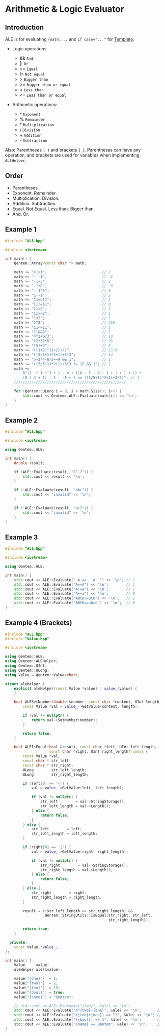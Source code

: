 # Arithmetic & Logic Evaluator

## Introduction

ALE is for evaluating `{math:...` and `if case="..."` for [Template](https://github.com/HaniAmmar/Qentem-Engine/blob/master/Documentation/Template.md).

-   Logic operations:
    -   &&  `And`
    -   ||  `Or`
    -   ==  `Equal`
    -   !=  `Not equal`
    -   \>  `Bigger than`
    -   \>= `Bigger than or equal`
    -   <   `Less than`
    -   <=  `Less than or equal`

-   Arithmetic operations:
    -   ^   `Exponent`
    -   %   `Remainder`
    -   \*  `Multiplication`
    -   /   `Division`
    -   \+  `Addition`
    -   \-  `Subtraction`

Also: Parentheses `( )` and brackets `{ }`. Parentheses can have any operation, and brackets are used for variables when implementing `ALEHelper`.

## Order
-   Parentheses.
-   Exponent. Remainder.
-   Multiplication. Division.
-   Addition. Subtraction.
-   Equal. Not Equal. Less than. Bigger than.
-   And. Or.

## Example 1

```cpp
#include "ALE.hpp"

#include <iostream>

int main() {
    Qentem::Array<const char *> math;

    math += "+1+1";                         // 2
    math += "---1";                         // -1
    math += "-1+3";                         // 2
    math += "-1*8";                         // -8
    math += "--1*5";                        // 5
    math += "1--1";                         // 2
    math += "11==11";                       // 1
    math += "11!=11";                       // 0
    math += "11>2";                         // 1
    math += "11>=2";                        // 1
    math += "1<2";                          // 1
    math += "2^8";                          // 256
    math += "11<=11";                       // 1
    math += "11&&2";                        // 1
    math += "4*2+6/3";                      // 10
    math += "(2+3)*5";                      // 25
    math += "(5)+3";                        // 8
    math += "((1+2)^(1+2))/2";              // 13.5
    math += "((5/5+1)*2+1)+3*3";            // 14
    math += "5+2*4-8/2==9 && 1";            // 1
    math += "((5/5+1)*2+1)+3*3 != 12 && 1"; // 1
    math +=
        R"(2  * 1 * 3 + 1 - 4 + (10 - 5 - 6 + 1 + 1 + 1 + 1) *
        (8 / 4 + 1) - 1 - -1 + 2 == ((5/5+1)*2+1)+3*3)"; // 1
    ///////////////////////////////////////////////////

    for (Qentem::ULong i = 0; i < math.Size(); i++) {
        std::cout << Qentem::ALE::Evaluate(math[i]) << '\n';
    }
}
```

## Example 2

```cpp
#include "ALE.hpp"

#include <iostream>

using Qentem::ALE;

int main() {
    double result;

    if (ALE::Evaluate(result, "8^-2")) {
        std::cout << result << '\n';
    }

    if (!ALE::Evaluate(result, "abc")) {
        std::cout << "invalid" << '\n';
    }

    if (!ALE::Evaluate(result, "a+2")) {
        std::cout << "invalid" << '\n';
    }
}
```

## Example 3

```cpp
#include "ALE.hpp"

#include <iostream>

using Qentem::ALE;

int main() {
    std::cout << ALE::Evaluate(" A ==   A  ") << '\n'; // 1
    std::cout << ALE::Evaluate("A==A") << '\n';        // 1
    std::cout << ALE::Evaluate("A!=a") << '\n';        // 1
    std::cout << ALE::Evaluate("A==a") << '\n';        // 0
    std::cout << ALE::Evaluate("ABCD!=BCD") << '\n';   // 1
    std::cout << ALE::Evaluate("ABCD==abcd") << '\n';  // 0
}
```

## Example 4 (Brackets)

```cpp
#include "ALE.hpp"
#include "Value.hpp"

#include <iostream>

using Qentem::ALE;
using Qentem::ALEHelper;
using Qentem::UInt;
using Qentem::ULong;
using Value = Qentem::Value<char>;

struct aleHelper {
    explicit aleHelper(const Value *value) : value_(value) {
    }

    bool ALESetNumber(double &number, const char *content, UInt length) const {
        const Value *val = value_->GetValue(content, length);

        if (val != nullptr) {
            return val->SetNumber(number);
        }

        return false;
    }

    bool ALEIsEqual(bool &result, const char *left, UInt left_length,
                    const char *right, UInt right_length) const {
        const Value *val;
        const char * str_left;
        const char * str_right;
        ULong        str_left_length;
        ULong        str_right_length;

        if (left[0] == '{') {
            val = value_->GetValue(left, left_length);

            if (val != nullptr) {
                str_left        = val->StringStorage();
                str_left_length = val->Length();
            } else {
                return false;
            }
        } else {
            str_left        = left;
            str_left_length = left_length;
        }

        if (right[0] == '{') {
            val = value_->GetValue(right, right_length);

            if (val != nullptr) {
                str_right        = val->StringStorage();
                str_right_length = val->Length();
            } else {
                return false;
            }
        } else {
            str_right        = right;
            str_right_length = right_length;
        }

        result = ((str_left_length == str_right_length) &&
                  Qentem::StringUtils::IsEqual(str_right, str_left,
                                               str_right_length));

        return true;
    }

  private:
    const Value *value_;
};

int main() {
    Value     value;
    aleHelper ale(&value);

    value["{one}"]  = 1;
    value["{two}"]  = 2;
    value["{ten}"]  = 10;
    value["{bool}"] = true;
    value["{name}"] = "Qentem";

    // std::cout << ALE::Evaluate("{two}", &ale) << '\n';
    std::cout << ALE::Evaluate("4^{two}+{one}", &ale) << '\n';       // 17
    std::cout << ALE::Evaluate("({ten}+{one}) == 11", &ale) << '\n'; // 1
    std::cout << ALE::Evaluate("({bool}) == 1", &ale) << '\n';       // 1
    std::cout << ALE::Evaluate("{name} == Qentem", &ale) << '\n';    // 1
}
```
